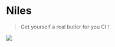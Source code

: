 # Niles

> Get yourself a real butler for you CI !

![](https://media.giphy.com/media/10ECatb9ahfomQ/giphy.gif)
